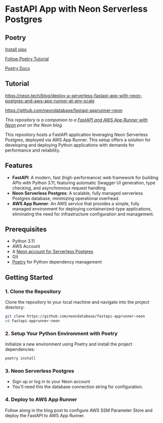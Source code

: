 # FastAPI App with Neon Serverless Postgres

## Poetry

[Install pipx](https://pipx.pypa.io/stable/installation/)

[Follow Poetry Tutorial](https://realpython.com/dependency-management-python-poetry/)

[Poetry Docs](https://python-poetry.org/docs/)

## Tutorial

https://neon.tech/blog/deploy-a-serverless-fastapi-app-with-neon-postgres-and-aws-app-runner-at-any-scale

https://github.com/neondatabase/fastapi-apprunner-neon

_This repository is a companion to a [FastAPI and AWS App Runner with Neon](https://neon.tech/blog/deploy-a-serverless-fastapi-app-with-neon-postgres-and-aws-app-runner-at-any-scale) post on the Neon blog._

This repository hosts a FastAPI application leveraging Neon Serverless Postgres, deployed via AWS App Runner. This setup offers a solution for developing and deploying Python applications with demands for performance and reliability.

## Features

- **FastAPI**: A modern, fast (high-performance) web framework for building APIs with Python 3.11, featuring automatic Swagger UI generation, type checking, and asynchronous request handling.
- **Neon Serverless Postgres**: A scalable, fully managed serverless Postgres database, minimizing operational overhead.
- **AWS App Runner**: An AWS service that provides a simple, fully managed environment for deploying containerized-type applications, eliminating the need for infrastructure configuration and management.

## Prerequisites

- Python 3.11
- AWS Account
- A [Neon account for Serverless Postgres](https://neon.tech/)
- Git
- [Poetry](https://python-poetry.org/) for Python dependency management

## Getting Started

### 1. Clone the Repository

Clone the repository to your local machine and navigate into the project directory:

```bash
git clone https://github.com/neondatabase/fastapi-apprunner-neon
cd fastapi-apprunner-neon
```

### 2. Setup Your Python Environment with Poetry

Initialize a new environment using Poetry and install the project dependencies:

```sh
poetry install
```

### 3. Neon Serverless Postgres

- Sign up or log in to your Neon account
- You'll need this the database connection string for configuration.

### 4. Deploy to AWS App Runner

Follow along in the blog post to configure AWS SSM Parameter Store and deploy the FastAPI to AWS App Runner.
